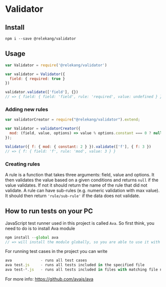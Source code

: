 # Validator

## Install

```
npm i --save @relekang/validator
```

## Usage

```javascript
var Validator = require('@relekang/validator')

var validator = Validator({
  field: { required: true }
})

validator.validate(['field'], {})
// => { field: { field: 'field', rule: 'required', value: undefined } }
```

### Adding new rules

```javascript
var validatorCreator = require("@relekang/validator").extend;

var Validator = validatorCreator({
  mod: (field, value, options) => value % options.constant === 0 ? null : 'mod'
});

Validator({ f: { mod: { constant: 2 } }).validate(['f'], { f: 3 })
// => { f: { field: 'f', rule: 'mod', value: 3 } }
```

### Creating rules

A rule is a function that takes three arguments: field, value and options. It then validates the value based on a given conditions and
returns `null` if the value validates. If not it should return the name of the
rule that did not validate. A rule can have sub-rules (e.g. numeric validation with max value). It should then return `'rule/sub-rule'` if the data does not validate.

## How to run tests on your PC
JavaScript test runner used in this project is called `Ava`. So first think, you need to do is to install Ava module

```javascript
npm install --global ava
// => will install the module globally, so you are able to use it with command "ava..."
```

For running test cases in the project you can write
```javascript
ava             - runs all test cases
ava test.js     - runs all tests included in the specified file
ava test-*.js   - runs all tests included in files with matching file name 
```

For more info: https://github.com/avajs/ava
